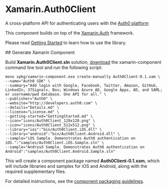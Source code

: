 # Xamarin.Auth0Client

A cross-platform API for authenticating users with the [Auth0 platform](https://developers.auth0.com)

This component builds on top of the [Xamarin.Auth](https://github.com/xamarin/Xamarin.Auth) framework.

Please read [Getting Started](https://github.com/auth0/Xamarin.Auth0Client/blob/master/GettingStarted.md) to learn how to use the library.

## Generate Xamarin Component

Build __Xamarin.Auth0Client.sln__ solution, [download](https://components.xamarin.com/submit/xpkg) the xamarin-component command line tool and run the following script:

    mono xpkg/xamarin-component.exe create-manually Auth0Client-0.1.xam \ 
    --name="Auth0 SDK" \ 
    --summary="Add login with Google, Facebook, Twitter, Amazon, GitHub, LinkedIn, 37Signals, Box; Windows Azure AD, Google Apps, AD, and SAML; or username/pwd database. One API for all." \ 
    --publisher="Auth0" \ 
    --website="http://developers.auth0.com" \ 
    --details="Details.md" \ 
    --license="License.md" \ 
    --getting-started="GettingStarted.md" \ 
    --icon="icons/Auth0Client_128x128.png" \ 
    --icon="icons/Auth0Client_512x512.png" \ 
    --library="ios":"bin/Auth0Client.iOS.dll" \ 
    --library="android":"bin/Auth0Client.Android.dll" \ 
    --sample="iOS Sample. Demonstrates Auth0 authentication on iOS.":"samples/Auth0Client.iOS.Sample.sln" \ 
    --sample="Android Sample. Demonstrates Auth0 authentication on Android":"samples/Auth0Client.Android.Sample.sln"

This will create a component package named __Auth0Client-0.1.xam__, which will include libraries and samples for iOS and Android, along with the required supplementary files.

For detailed instructions, see the [component packaging guidelines](https://components.xamarin.com/guidelines).
